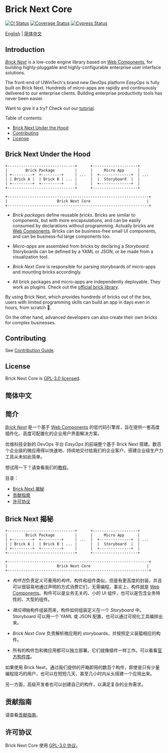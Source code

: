 # Brick Next Core

[![CI Status](https://github.com/easyops-cn/next-core/actions/workflows/ci.yml/badge.svg?event=push&branch=v3)](https://github.com/easyops-cn/next-core/actions?query=workflow%3ACI+branch%3Av3)
[![Coverage Status](https://codecov.io/gh/easyops-cn/next-core/branch/v3/graph/badge.svg?token=XSPIZ7X5WH)](https://app.codecov.io/gh/easyops-cn/next-core/tree/v3)
[![Cypress Status](https://img.shields.io/endpoint?url=https://dashboard.cypress.io/badge/simple/67qbbe/v3&style=flat&logo=cypress)](https://dashboard.cypress.io/projects/67qbbe/runs)

[English](#readme) | [简体中文](#简体中文)

## Introduction

[_Brick Next_](https://brick-next.js.org) is a low-code engine library based on [Web Components](https://developer.mozilla.org/en-US/docs/Web/Web_Components), for building highly-pluggable and highly-configurable enterprise user interface solutions.

The front-end of UWinTech's brand new DevOps platform _EasyOps_ is fully built on Brick Next. Hundreds of micro-apps are rapidly and continuously delivered to our enterprise clients. Building enterprise productivity tools has never been easier.

Want to give it a try? Check out our [tutorial](https://brick-next.js.org/docs/learn/tutorial).

Table of contents:

- [Brick Next Under the Hood](#brick-next-under-the-hood)
- [Contributing](#contributing)
- [License](#license)

## Brick Next Under the Hood

```
+------------------------------+      +--------------------+
|        Brick Package         |      |     Micro App      |
| +---------+  +---------+     | ...  |  +--------------+  | ...
| | Brick A |  | Brick B | ... |      |  |  Storyboard  |  |
| +---------+  +---------+     |      |  +--------------+  |
+------------------------------+      +--------------------+

+---------------------------------------------------------------+
|                      Brick Next Core                         |
+---------------------------------------------------------------+
```

- _Brick packages_ define reusable _bricks_. Bricks are similar to components, but with more encapsulations, and can be easily consumed by declarations without programming. Actually bricks are [Web Components](https://developer.mozilla.org/en-US/docs/Web/Web_Components). Bricks can be business-free small UI components, and can be business-ful large components too.

- _Micro-apps_ are assembled from bricks by declaring a _Storyboard_. Storyboards can be defined by a YAML or JSON, or be made from a visualization tool.

- _Brick Next Core_ is responsible for parsing storyboards of micro-apps and mounting bricks accordingly.

- All brick packages and micro-apps are independently deployable. They work as plugins. Check out the [official brick library](https://github.com/easyops-cn/next-bricks/).

By using Brick Next, which provides hundreds of bricks out of the box, users with limited programming skills can build an app in days even in hours, from scratch 🍻.

On the other hand, advanced developers can also create their own bricks for complex businesses.

## Contributing

See [Contribution Guide](./CONTRIBUTING.md).

## License

Brick Next Core is [GPL-3.0 licensed](./COPYING).

## 简体中文

## 简介

[_Brick Next_](https://brick-next.js.org) 是一个基于 [Web Components](https://developer.mozilla.org/zh-CN/docs/Web/Web_Components) 的低代码引擎库，旨在提供一套高度插件化、高度可配置化的企业用户界面解决方案。

优维科技全新的 DevOps 平台 _EasyOps_ 的前端整个基于 Brick Next 搭建。数百个企业级的微应用得以快速地、持续地交付给我们的企业客户。搭建企业级生产力工具从未如此简单。

想试用一下？请查看我们的[教程](https://brick-next.js.org/zh/docs/learn/tutorial)。

目录：

- [Brick Next 揭秘](#brick-next-揭秘)
- [贡献指南](#贡献指南)
- [许可协议](#许可协议)

## Brick Next 揭秘

```
+------------------------------+      +--------------------+
|        Brick Package         |      |     Micro App      |
| +---------+  +---------+     | ...  |  +--------------+  | ...
| | Brick A |  | Brick B | ... |      |  |  Storyboard  |  |
| +---------+  +---------+     |      |  +--------------+  |
+------------------------------+      +--------------------+

+---------------------------------------------------------------+
|                      Brick Next Core                         |
+---------------------------------------------------------------+
```

- *构件包*负责定义可重用的*构件*。构件和组件类似，但是有更高度的封装，并且可以很容易地通过声明的方式消费它们，无需编程。事实上，构件就是 [Web Components](https://developer.mozilla.org/zh-CN/docs/Web/Web_Components)。构件可以是业务无关的、小的 UI 组件，也可以是包含业务特性的、大型的组件。

- *微应用*由构件组装而来，构件如何组装定义在一个 _Storyboard_ 中。Storyboard 可以用一个 YAML 或 JSON 配置，也可以通过可视化工具编排出来。

- _Brick Next Core_ 负责解析微应用的 storyboards，并按照定义装载相应的构件。

- 所有的构件包和微应用都可以独立部署。它们就像插件一样工作。可以看看[官方构件库](https://github.com/easyops-cn/next-bricks/)。

如果使用 Brick Next，通过我们提供的开箱即用的数百个构件，即使是只有少量编程技巧的用户，也可以在短短几天、甚至几小时内从头搭建一个应用出来。

另一方面，高级开发者也可以创建自己的构件，以满足复杂的业务需求。

## 贡献指南

请查看[贡献指南](./CONTRIBUTING.md)。

## 许可协议

Brick Next Core 使用 [GPL-3.0 协议](./COPYING)。
